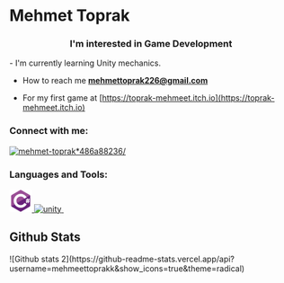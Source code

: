 <h1 aling="center"> Mehmet Toprak</h1>
<h3 align="center"> I'm interested in Game Development </h3>
- I'm currently learning Unity mechanics.<br> 

- How to reach me **mehmettoprak226@gmail.com**<br>     
                                                   
- For my first game at [https://toprak-mehmeet.itch.io](https://toprak-mehmeet.itch.io)<br>


<h3 align="left"> Connect with me:</h3>
<p align="left">
<a href="https://www.linkedin.com/in/mehmet-toprak-486a88236/" target="blank"><img align="center" src="https://raw.githubusercontent.com/rahuldkjain/github-profile-readme-generator/master/src/images/icons/Social/linked-in-alt.svg" alt="mehmet-toprak*486a88236/" height="30" width="40" /></a></p>

<h3 align="left">Languages and Tools:</h3>
<p align="left"><a href="https://www.w3schools.com/cs/" target="_blank" rel="noreferrer"> <img src="https://raw.githubusercontent.com/devicons/devicon/master/icons/csharp/csharp-original.svg" alt="csharp" width="40" height="40"/> </a><a href="https://unity.com/" target="_blank" rel="noreferrer"> <img src="https://www.vectorlogo.zone/logos/unity3d/unity3d-icon.svg" alt="unity" width="40" height="40"/> </a> </p> 

<h2 aling="center"> Github Stats </h2>
![Github stats 2](https://github-readme-stats.vercel.app/api?username=mehmeettoprakk&show_icons=true&theme=radical)



